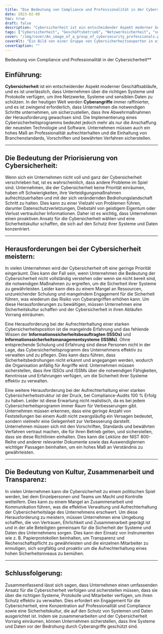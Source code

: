 ```yaml
---
title: "Die Bedeutung von Compliance und Professionalität in der Cybersicherheit"
date: 2023-02-08
toc: true
draft: false
description: "Cybersicherheit ist ein entscheidender Aspekt moderner Geschäftsabläufe und erfordert einen umfassenden Ansatz, der die richtigen Systeme, Protokolle und Mitarbeiter einbezieht, um den Schutz vor Cyberangriffen effektiv zu verwalten."
tags: ["Cybersicherheit", "Geschäftsbetrieb", "Netzwerksicherheit", "sensible Informationen", "Cyberangriffe", "Technologie", "Software", "Professionalität", "Compliance", "Industriestandards", "Vorschriften", "beste Praktiken", "Priorität", "Sicherheitskultur", "Datenschutzverletzungen", "geistiges Eigentum", "proaktiver Ansatz", "geringe Priorität", "fehlende Mittel", "Ausbildung", "Engagement für die Sicherheit", "Beauftragte für Informationssicherheit (ISSOs)", "Informationssicherheits-Managementsysteme (ISSMs)", "Ausbildung und Erfahrung", "Sicherheitsbedrohungen", "100 % Erfolg bei Konformitätsprüfungen", "Vorschriften", "Normen", "beste Praktiken", "NIST 800-Serie", "politisches Spiel", "Vertrauen", "Ehrlichkeit", "Zusammenarbeit", "Papierspur", "Transparenz", "Rechenschaftspflicht"]
cover: "/img/cover/An_image_of_a_group_of_cybersecurity_professionals.png"
coverAlt: "Ein Bild von einer Gruppe von Cybersicherheitsexperten in einem Sitzungssaal, die zusammenarbeiten, um die Sicherheit der Systeme und Daten ihres Unternehmens zu gewährleisten."
coverCaption: ""
---
```

 Bedeutung von Compliance und Professionalität in der Cybersicherheit**

## Einführung:

**Cybersicherheit** ist ein entscheidender Aspekt moderner Geschäftsabläufe, und es ist unerlässlich, dass Unternehmen über die richtigen Systeme und Protokolle verfügen, um ihre Netzwerke, Systeme und sensiblen Daten zu schützen. In der heutigen Welt werden **Cyberangriffe** immer raffinierter, und es ist zwingend erforderlich, dass Unternehmen die notwendigen Schritte unternehmen, um sicherzustellen, dass ihre Abwehrmaßnahmen der Herausforderung gewachsen sind. Die Implementierung eines Cybersicherheitsprogramms bedeutet jedoch mehr als nur die Anschaffung der neuesten Technologie und Software. Unternehmen müssen auch ein hohes Maß an Professionalität aufrechterhalten und die Einhaltung von Branchenstandards, Vorschriften und bewährten Verfahren sicherstellen.

______

## Die Bedeutung der Priorisierung von Cybersicherheit:

Wenn sich ein Unternehmen nicht voll und ganz der Cybersicherheit verschrieben hat, ist es wahrscheinlich, dass andere Probleme im Spiel sind. Unternehmen, die der Cybersicherheit keine Priorität einräumen, haben oft Schwierigkeiten, ihre Verteidigungsmaßnahmen aufrechtzuerhalten und mit der sich verändernden Bedrohungslandschaft Schritt zu halten. Dies kann zu einer Vielzahl von Problemen führen, darunter Datenschutzverletzungen, Diebstahl von geistigem Eigentum oder Verlust vertraulicher Informationen. Daher ist es wichtig, dass Unternehmen einen proaktiven Ansatz für die Cybersicherheit wählen und eine Sicherheitskultur schaffen, die sich auf den Schutz ihrer Systeme und Daten konzentriert.

______

## Herausforderungen bei der Cybersicherheit meistern:

In vielen Unternehmen wird der Cybersicherheit oft eine geringe Priorität eingeräumt. Dies kann der Fall sein, wenn Unternehmen die Bedeutung der Cybersicherheit nicht vollständig verstehen oder wenn sie nicht bereit sind, die notwendigen Maßnahmen zu ergreifen, um die Sicherheit ihrer Systeme zu gewährleisten. Leider kann dies zu einem Mangel an Ressourcen, unzureichender Schulung und mangelndem Engagement für die Sicherheit führen, was wiederum das Risiko von Cyberangriffen erhöhen kann. Um diese Herausforderungen zu bewältigen, müssen Unternehmen eine Sicherheitskultur schaffen und der Cybersicherheit in ihren Abläufen Vorrang einräumen.

Eine Herausforderung bei der Aufrechterhaltung einer starken Cybersicherheitsposition ist die mangelnde Erfahrung und das fehlende Wissen der **Informationssicherheitsbeauftragten (ISSOs)** und **Informationssicherheitsmanagementsysteme (ISSMs)**. Ohne entsprechende Schulung und Erfahrung sind diese Personen nicht in der Lage, das Cybersicherheitsprogramm des Unternehmens effektiv zu verwalten und zu pflegen. Dies kann dazu führen, dass Sicherheitsbedrohungen nicht erkannt und angegangen werden, wodurch die Organisation anfällig für Angriffe wird. Unternehmen müssen sicherstellen, dass ihre ISSOs und ISSMs über die notwendigen Fähigkeiten, Kenntnisse und Erfahrungen verfügen, um die Sicherheit ihrer Systeme effektiv zu verwalten.

Eine weitere Herausforderung bei der Aufrechterhaltung einer starken Cybersicherheitsstruktur ist der Druck, bei Compliance-Audits 100 % Erfolg zu haben. Leider ist diese Erwartung nicht realistisch, da es bei jedem Cybersicherheitsprogramm immer Raum für Verbesserungen gibt. Unternehmen müssen erkennen, dass eine geringe Anzahl von Feststellungen bei einem Audit nicht zwangsläufig ein Versagen bedeutet, sondern vielmehr eine Gelegenheit zur Verbesserung darstellt. Unternehmen müssen sich mit den Vorschriften, Standards und bewährten Verfahren vertraut machen, die für ihren Betrieb gelten, und sicherstellen, dass sie diese Richtlinien einhalten. Dies kann die Lektüre der NIST 800-Reihe und anderer relevanter Dokumente sowie das Auswendiglernen wichtiger Passagen beinhalten, um ein hohes Maß an Verständnis zu gewährleisten.

______

## Die Bedeutung von Kultur, Zusammenarbeit und Transparenz:

In vielen Unternehmen kann die Cybersicherheit zu einem politischen Spiel werden, bei dem Einzelpersonen und Teams um Macht und Kontrolle wetteifern. Dies kann zu einem Mangel an Zusammenarbeit und Kommunikation führen, was die effektive Verwaltung und Aufrechterhaltung der Cybersicherheitslage des Unternehmens erschwert. Um diese Herausforderung zu meistern, müssen Unternehmen eine Umgebung schaffen, die von Vertrauen, Ehrlichkeit und Zusammenarbeit geprägt ist und in der alle Beteiligten gemeinsam für die Sicherheit der Systeme und Daten des Unternehmens sorgen. Dies kann den Einsatz von Instrumenten wie z. B. Papierprotokollen beinhalten, um Transparenz und Rechenschaftspflicht zu gewährleisten und die einzelnen Mitarbeiter zu ermutigen, sich sorgfältig und proaktiv um die Aufrechterhaltung eines hohen Sicherheitsniveaus zu bemühen.

______

## Schlussfolgerung:

Zusammenfassend lässt sich sagen, dass Unternehmen einen umfassenden Ansatz für die Cybersicherheit verfolgen und sicherstellen müssen, dass sie über die richtigen Systeme, Protokolle und Mitarbeiter verfügen, um ihren Schutz effektiv zu verwalten. Dies erfordert ein Engagement für die Cybersicherheit, eine Konzentration auf Professionalität und Compliance sowie eine Sicherheitskultur, die auf den Schutz von Systemen und Daten ausgerichtet ist. Indem sie zusammenarbeiten und der Cybersicherheit Vorrang einräumen, können Unternehmen sicherstellen, dass ihre Systeme und Daten vor der Bedrohung durch Cyberangriffe geschützt sind.